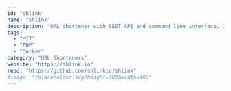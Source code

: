 ```yaml
---
id: "shlink"
name: "Shlink"
description: "URL shortener with REST API and command line interface. Includes official progressive web application and docker images."
tags:
  - "MIT"
  - "PHP"
  - "Docker"
category: "URL Shorteners"
website: "https://shlink.io"
repo: "https://github.com/shlinkio/shlink"
#image: "/placeholder.svg?height=300&width=400"
---
```


